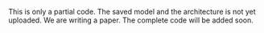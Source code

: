
This is only a partial code. The saved model and the architecture is not yet uploaded. We are writing a paper. The complete code will be added soon.

